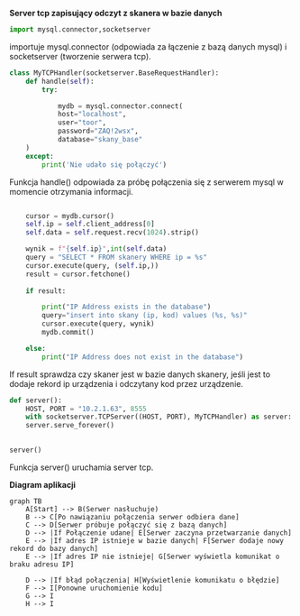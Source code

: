 **Server tcp zapisujący odczyt z skanera w bazie danych**
```python
import mysql.connector,socketserver
```
importuje mysql.connector (odpowiada za łączenie z bazą danych mysql) i socketserver (tworzenie serwera tcp).
```python
class MyTCPHandler(socketserver.BaseRequestHandler):
	def handle(self):
		try:

			mydb = mysql.connector.connect(
			host="localhost",
			user="toor",
			password="ZAQ!2wsx",
			database="skany_base"
	)
	except:
		print('Nie udało się połączyć')
```
Funkcja handle() odpowiada za próbę połączenia się z serwerem mysql w momencie otrzymania informacji.
```python

	cursor = mydb.cursor()
	self.ip = self.client_address[0]
	self.data = self.request.recv(1024).strip()

	wynik = f"{self.ip}",int(self.data)
	query = "SELECT * FROM skanery WHERE ip = %s"
	cursor.execute(query, (self.ip,))
	result = cursor.fetchone()
	
	if result:

		print("IP Address exists in the database")
		query="insert into skany (ip, kod) values (%s, %s)"
		cursor.execute(query, wynik)
		mydb.commit()

	else:
		print("IP Address does not exist in the database")
```
If result sprawdza czy skaner jest w bazie danych skanery, jeśli jest to dodaje rekord ip urządzenia i odczytany kod przez urządzenie.
```python
def server():
	HOST, PORT = "10.2.1.63", 8555
	with socketserver.TCPServer((HOST, PORT), MyTCPHandler) as server:
	server.serve_forever()

  
server()
```
Funkcja server() uruchamia server tcp.


**Diagram aplikacji**
```mermaid
graph TB
    A[Start] --> B(Serwer nasłuchuje)
    B --> C[Po nawiązaniu połączenia serwer odbiera dane]
    C --> D[Serwer próbuje połączyć się z bazą danych]
    D --> |If Połączenie udane| E[Serwer zaczyna przetwarzanie danych]
    E --> |If adres IP istnieje w bazie danych| F[Serwer dodaje nowy rekord do bazy danych]
    E --> |If adres IP nie istnieje| G[Serwer wyświetla komunikat o braku adresu IP]
    
    D --> |If błąd połączenia| H[Wyświetlenie komunikatu o błędzie]
    F --> I[Ponowne uruchomienie kodu]
    G --> I
    H --> I

```

